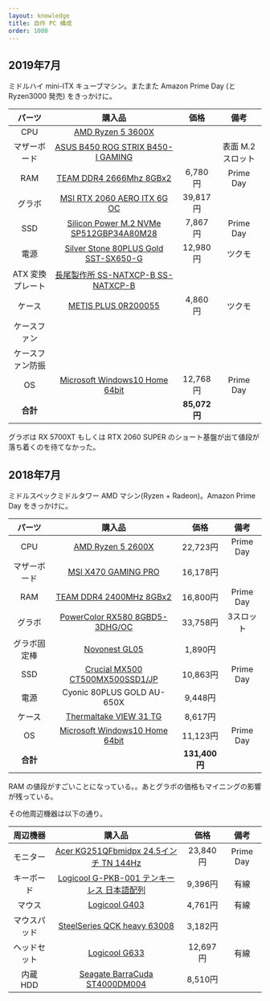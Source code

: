 ```yaml
---
layout: knowledge
title: 自作 PC 構成
order: 1000
---
```


## 2019年7月

ミドルハイ mini-ITX キューブマシン。またまた Amazon Prime Day (と Ryzen3000 発売) をきっかけに。

|      パーツ      |                            購入品                            |     価格     |       備考        |
| :--------------: | :----------------------------------------------------------: | :----------: | :---------------: |
|       CPU        | [AMD Ryzen 5 3600X](https://www.amazon.co.jp/dp/B07SQBFN2D)  |              |                   |
|   マザーボード   | [ASUS B450 ROG STRIX B450-I GAMING](https://www.amazon.co.jp/dp/B07FKTSWNG) |              | 表面 M.2 スロット |
|       RAM        | [TEAM DDR4 2666Mhz 8GBx2](https://www.amazon.co.jp/dp/B07HJWXKXP) |   6,780円    |     Prime Day     |
|      グラボ      | [MSI RTX 2060 AERO ITX 6G OC](https://www.amazon.co.jp/dp/B07N2XPBC4) |   39,817円   |                   |
|       SSD        | [Silicon Power M.2 NVMe SP512GBP34A80M28](https://www.amazon.co.jp/dp/B07MV91LKW) |   7,867円    |     Prime Day     |
|       電源       | [Silver Stone 80PLUS Gold SST-SX650-G](https://www.amazon.co.jp/dp/B0756NNRB5) |   12,980円   |      ツクモ       |
| ATX 変換プレート | [長尾製作所 SS-NATXCP-B SS-NATXCP-B](https://www.amazon.co.jp/dp/B00PNVUKW4) |              |                   |
|      ケース      | [METIS PLUS 0R200055](https://www.amazon.co.jp/dp/B01N9DOWZL) |   4,860円    |      ツクモ       |
|   ケースファン   |                                                              |              |                   |
| ケースファン防振 |                                                              |              |                   |
|        OS        | [Microsoft Windows10 Home 64bit](https://www.amazon.co.jp/dp/B0141WUHFK) |   12,768円   |     Prime Day     |
|     **合計**     |                                                              | **85,072円** |                   |

グラボは RX 5700XT もしくは RTX 2060 SUPER のショート基盤が出て値段が落ち着くのを待てなかった。



## 2018年7月

ミドルスペックミドルタワー AMD マシン(Ryzen + Radeon)。Amazon Prime Day をきっかけに。

|    パーツ    |                            購入品                            |     価格      |   備考    |
| :----------: | :----------------------------------------------------------: | :-----------: | :-------: |
|     CPU      | [AMD Ryzen 5 2600X](https://www.amazon.co.jp/dp/B07B428V2L)  |   22,723円    | Prime Day |
| マザーボード | [MSI X470 GAMING PRO](https://www.amazon.co.jp/dp/B07DXQBSS9) |   16,178円    |           |
|     RAM      | [TEAM DDR4 2400MHz 8GBx2](https://www.amazon.co.jp/dp/B012MVAHPW) |   16,800円    | Prime Day |
|    グラボ    | [PowerColor RX580 8GBD5-3DHG/OC](https://www.amazon.co.jp/dp/B06ZZCV9SY) |   33,758円    | 3スロット |
| グラボ固定棒 |   [Novonest GL05](https://www.amazon.co.jp/dp/B076JDVYT9)    |    1,890円    |           |
|     SSD      | [Crucial MX500 CT500MX500SSD1/JP](https://www.amazon.co.jp/dp/B077PPN5NN) |   10,863円    | Prime Day |
|     電源     |                  Cyonic 80PLUS GOLD AU-650X                  |    9,448円    |           |
|    ケース    | [Thermaltake VIEW 31 TG](https://www.amazon.co.jp/dp/B01N4PQFC2) |    8,617円    |           |
|      OS      | [Microsoft Windows10 Home 64bit](https://www.amazon.co.jp/dp/B0141WUHFK) |   11,123円    | Prime Day |
|   **合計**   |                                                              | **131,400円** |           |

RAM の値段がすごいことになっている。。あとグラボの価格もマイニングの影響が残っている。

その他周辺機器は以下の通り。

|   周辺機器   |                            購入品                            |   価格   |   備考    |
| :----------: | :----------------------------------------------------------: | :------: | :-------: |
|   モニター   | [Acer KG251QFbmidpx 24.5インチ TN 144Hz](https://www.amazon.co.jp/dp/B0756CV1CG) | 23,840円 | Prime Day |
|  キーボード  | [Logicool G-PKB-001 テンキーレス 日本語配列](https://www.amazon.co.jp/dp/B06XHGP2TT) | 9,396円  |   有線    |
|    マウス    |   [Logicool G403](https://www.amazon.co.jp/dp/B01LYTNW7V)    | 4,761円  |   有線    |
| マウスパッド | [SteelSeries QCK heavy 63008](https://www.amazon.co.jp/dp/B000V7ARAU) | 3,182円  |           |
| ヘッドセット |   [Logicool G633](https://www.amazon.co.jp/dp/B0158F7GV2)    | 12,697円 |   有線    |
|   内蔵 HDD   | [Seagate BarraCuda ST4000DM004](https://www.amazon.co.jp/dp/B073ZGQZM1) | 8,510円  |           |

